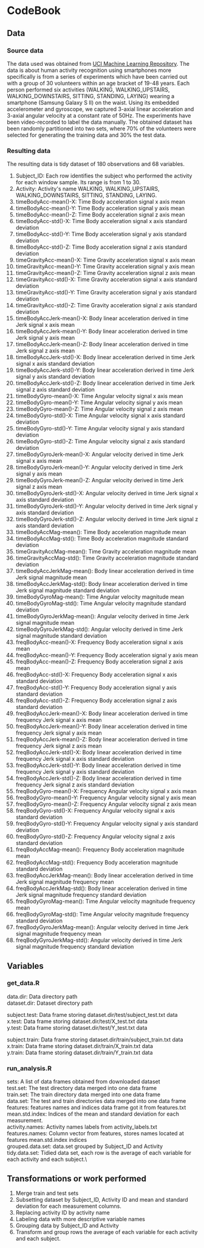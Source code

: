 # CodeBook

## Data
### Source data
The data used was obtained from [UCI Machine Learning Repository](http://archive.ics.uci.edu/ml/datasets/Human+Activity+Recognition+Using+Smartphones). The data is about human activity recognition using smartphones more specifically is from a series of experiments which have been carried out with a group of 30 volunteers within an age bracket of 19-48 years. Each person performed six activities (WALKING, WALKING_UPSTAIRS, WALKING_DOWNSTAIRS, SITTING, STANDING, LAYING) wearing a smartphone (Samsung Galaxy S II) on the waist. Using its embedded accelerometer and gyroscope, we captured 3-axial linear acceleration and 3-axial angular velocity at a constant rate of 50Hz. The experiments have been video-recorded to label the data manually. The obtained dataset has been randomly partitioned into two sets, where 70% of the volunteers were selected for generating the training data and 30% the test data.

### Resulting data
The resulting data is tidy dataset of 180 observations and 68 variables.

1. Subject_ID: Each row identifies the subject who performed the activity for each window sample. Its range is from 1 to 30. 
2. Activity: Activity's name WALKING, WALKING_UPSTAIRS, WALKING_DOWNSTAIRS, SITTING, STANDING, LAYING.
3. timeBodyAcc-mean()-X: Time Body acceleration signal x axis mean
4. timeBodyAcc-mean()-Y: Time Body acceleration signal y axis mean
5. timeBodyAcc-mean()-Z: Time Body acceleration signal z axis mean
6. timeBodyAcc-std()-X: Time Body acceleration signal x axis standard deviation
7. timeBodyAcc-std()-Y: Time Body acceleration signal y axis standard deviation
8. timeBodyAcc-std()-Z: Time Body acceleration signal z axis standard deviation
9. timeGravityAcc-mean()-X: Time Gravity acceleration signal x axis mean
10. timeGravityAcc-mean()-Y: Time Gravity acceleration signal y axis mean
11. timeGravityAcc-mean()-Z: Time Gravity acceleration signal z axis mean
12. timeGravityAcc-std()-X: Time Gravity acceleration signal x axis standard deviation
13. timeGravityAcc-std()-Y: Time Gravity acceleration signal y axis standard deviation
14. timeGravityAcc-std()-Z: Time Gravity acceleration signal z axis standard deviation
15. timeBodyAccJerk-mean()-X: Body linear acceleration derived in time Jerk signal x axis mean
16. timeBodyAccJerk-mean()-Y: Body linear acceleration derived in time Jerk signal y axis mean
17. timeBodyAccJerk-mean()-Z: Body linear acceleration derived in time Jerk signal z axis mean
18. timeBodyAccJerk-std()-X: Body linear acceleration derived in time Jerk signal x axis standard deviation
19. timeBodyAccJerk-std()-Y: Body linear acceleration derived in time Jerk signal y axis standard deviation
20. timeBodyAccJerk-std()-Z: Body linear acceleration derived in time Jerk signal z axis standard deviation
21. timeBodyGyro-mean()-X: Time Angular velocity signal x axis mean 
22. timeBodyGyro-mean()-Y: Time Angular velocity signal y axis mean
23. timeBodyGyro-mean()-Z: Time Angular velocity signal z axis mean
24. timeBodyGyro-std()-X: Time Angular velocity signal x axis standard deviation
25. timeBodyGyro-std()-Y: Time Angular velocity signal y axis standard deviation
26. timeBodyGyro-std()-Z: Time Angular velocity signal z axis standard deviation
27. timeBodyGyroJerk-mean()-X: Angular velocity derived in time Jerk signal x axis mean 
28. timeBodyGyroJerk-mean()-Y: Angular velocity derived in time Jerk signal y axis mean
29. timeBodyGyroJerk-mean()-Z: Angular velocity derived in time Jerk signal z axis mean
30. timeBodyGyroJerk-std()-X: Angular velocity derived in time Jerk signal x axis standard deviation
31. timeBodyGyroJerk-std()-Y: Angular velocity derived in time Jerk signal y axis standard deviation
32. timeBodyGyroJerk-std()-Z: Angular velocity derived in time Jerk signal z axis standard deviation
33. timeBodyAccMag-mean(): Time Body acceleration magnitude mean
34. timeBodyAccMag-std(): Time Body acceleration magnitude standard deviation
35. timeGravityAccMag-mean(): Time Gravity acceleration magnitude mean
36. timeGravityAccMag-std(): Time Gravity acceleration magnitude standard deviation
37. timeBodyAccJerkMag-mean(): Body linear acceleration derived in time Jerk signal magnitude mean
38. timeBodyAccJerkMag-std(): Body linear acceleration derived in time Jerk signal magnitude standard deviation
39. timeBodyGyroMag-mean(): Time Angular velocity magnitude mean
40. timeBodyGyroMag-std(): Time Angular velocity magnitude standard deviation
41. timeBodyGyroJerkMag-mean(): Angular velocity derived in time Jerk signal magnitude mean 
42. timeBodyGyroJerkMag-std(): Angular velocity derived in time Jerk signal magnitude standard deviation 
43. freqBodyAcc-mean()-X: Frequency Body acceleration signal x axis mean
44. freqBodyAcc-mean()-Y: Frequency Body acceleration signal y axis mean
45. freqBodyAcc-mean()-Z: Frequency Body acceleration signal z axis mean
46. freqBodyAcc-std()-X: Frequency Body acceleration signal x axis standard deviation
47. freqBodyAcc-std()-Y: Frequency Body acceleration signal y axis standard deviation
48. freqBodyAcc-std()-Z: Frequency Body acceleration signal z axis standard deviation
49. freqBodyAccJerk-mean()-X: Body linear acceleration derived in time frequency Jerk signal x axis mean
50. freqBodyAccJerk-mean()-Y: Body linear acceleration derived in time frequency Jerk signal y axis mean 
51. freqBodyAccJerk-mean()-Z: Body linear acceleration derived in time frequency Jerk signal z axis mean 
52. freqBodyAccJerk-std()-X: Body linear acceleration derived in time frequency Jerk signal x axis standard deviation 
53. freqBodyAccJerk-std()-Y: Body linear acceleration derived in time frequency Jerk signal y axis standard deviation 
54. freqBodyAccJerk-std()-Z: Body linear acceleration derived in time frequency Jerk signal z axis standard deviation
55. freqBodyGyro-mean()-X: Frequency Angular velocity signal x axis mean 
56. freqBodyGyro-mean()-Y: Frequency Angular velocity signal y axis mean
57. freqBodyGyro-mean()-Z: Frequency Angular velocity signal z axis mean
58. freqBodyGyro-std()-X: Frequency Angular velocity signal x axis standard deviation
59. freqBodyGyro-std()-Y: Frequency Angular velocity signal y axis standard deviation
60. freqBodyGyro-std()-Z: Frequency Angular velocity signal z axis standard deviation
61. freqBodyAccMag-mean(): Frequency Body acceleration magnitude mean 
62. freqBodyAccMag-std(): Frequency Body acceleration magnitude standard deviation
63. freqBodyAccJerkMag-mean(): Body linear acceleration derived in time Jerk signal magnitude frequency mean
64. freqBodyAccJerkMag-std(): Body linear acceleration derived in time Jerk signal magnitude frequency standard deviation 
65. freqBodyGyroMag-mean(): Time Angular velocity magnitude frequency mean
66. freqBodyGyroMag-std(): Time Angular velocity magnitude frequency standard deviation
67. freqBodyGyroJerkMag-mean(): Angular velocity derived in time Jerk signal magnitude frequency mean
68. freqBodyGyroJerkMag-std(): Angular velocity derived in time Jerk signal magnitude frequency standard deviation 


## Variables
### get_data.R
data.dir: Data directory path\
dataset.dir: Dataset directory path

subject.test: Data frame storing dataset.dir/test/subject_test.txt data\
x.test: Data frame storing dataset.dir/test/X_test.txt data\
y.test: Data frame storing dataset.dir/test/Y_test.txt data

subject.train: Data frame storing dataset.dir/train/subject_train.txt data\
x.train: Data frame storing dataset.dir/train/X_train.txt data\
y.train: Data frame storing dataset.dir/train/Y_train.txt data

### run_analysis.R
sets: A list of data frames obtained from downloaded dataset\
test.set: The test directory data merged into one data frame\
train.set: The train directory data merged into one data frame\
data.set: The test and train directories data merged into one data frame\
features: features names and indices data frame got it from features.txt\
mean.std.index: Indices of the mean and standard deviation for each measurement.\
activity.names: Activity names labels from activity_labels.txt\
features.names: Column vector from features, stores names located at features mean.std.index indices\
grouped.data.set: data.set grouped by Subject_ID and Activity\
tidy.data.set: Tidied data set, each row is the average of each variable for each activity and each subject.\

## Transformations or work performed
1. Merge train and test sets
2. Subsetting dataset by Subject_ID, Activity ID and mean and standard deviation for each measurement columns.
3. Replacing activity ID by activity name
4. Labeling data with more descriptive variable names
5. Grouping data by Subject_ID and Activity 
6. Transform and group rows the average of each variable for each activity and each subject.
